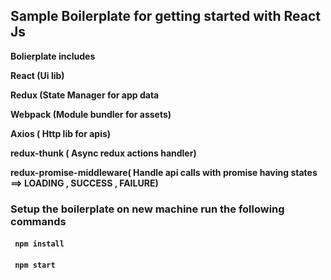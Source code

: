 <h2> Sample Boilerplate for getting started with React Js </h2>

<b> Bolierplate includes </p>
<p> React (Ui lib)  </p>
<p> Redux (State Manager for app data </p>
<p> Webpack (Module bundler for assets) </p>
<p> Axios ( Http lib for apis) </p>
<p> redux-thunk ( Async redux actions handler) </p>
<p> redux-promise-middleware( Handle api calls with promise having states ==> LOADING , SUCCESS  , FAILURE)  </p>

<h3> Setup the boilerplate on new machine run the following commands </h3>


<p> <h4> <code> npm install </code> </h4> </p>

<p> <h4> <code> npm start </code> </h4> </p>

</b>
